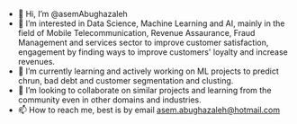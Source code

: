 - 👋 Hi, I’m @asemAbughazaleh
- 👀 I’m interested in Data Science, Machine Learning and AI, mainly in the field of Mobile Telecommunication, Revenue Assaurance, Fraud Management and services sector to improve customer satisfaction, engagement by finding ways to improve customers' loyalty and increase revenues.
- 🌱 I’m currently learning and actively working on ML projects to predict chrun, bad debt and customer segmentation and clusting.
- 💞️ I’m looking to collaborate on similar projects and learning from the community even in other domains and industries.
- 📫 How to reach me, best is by email asem.abughazaleh@hotmail.com

<!---
asemAbughazaleh/asemAbughazaleh is a ✨ special ✨ repository because its `README.md` (this file) appears on your GitHub profile.
You can click the Preview link to take a look at your changes.
--->
